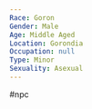 ```yaml
---
Race: Goron
Gender: Male
Age: Middle Aged
Location: Gorondia
Occupation: null
Type: Minor
Sexuality: Asexual
---
```

#npc 

